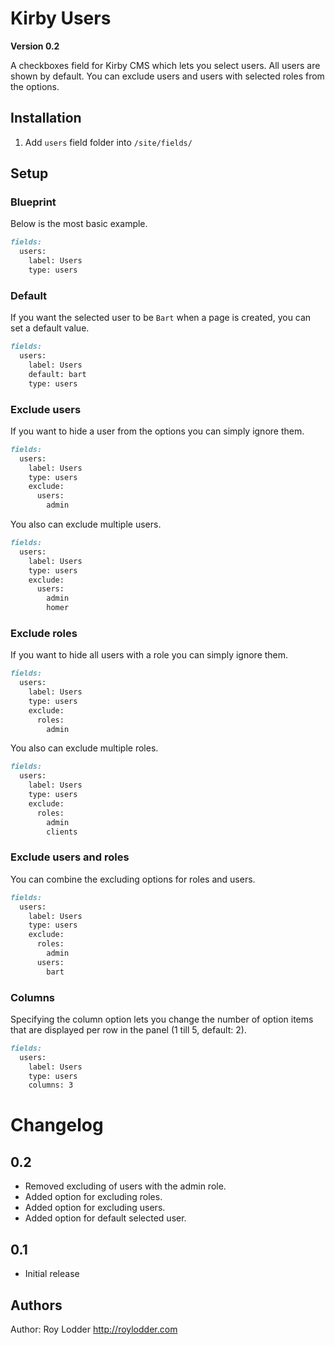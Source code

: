 # Kirby Users

**Version 0.2**

A checkboxes field for Kirby CMS which lets you select users. All users are shown by default. You can exclude users and users with selected roles from the options.

## Installation

1. Add `users` field folder into `/site/fields/`

## Setup

### Blueprint

Below is the most basic example.

```md
fields:
  users:
    label: Users
    type: users
```

### Default

If you want the selected user to be `Bart` when a page is created, you can set a default value.

```md
fields:
  users:
    label: Users
    default: bart
    type: users
```

### Exclude users

If you want to hide a user from the options you can simply ignore them.

```md
fields:
  users:
    label: Users
    type: users
    exclude:
      users:
        admin
```

You also can exclude multiple users.

```md
fields:
  users:
    label: Users
    type: users
    exclude:
      users:
        admin
        homer
```

### Exclude roles

If you want to hide all users with a role you can simply ignore them.

```md
fields:
  users:
    label: Users
    type: users
    exclude:
      roles:
        admin
```

You also can exclude multiple roles.

```md
fields:
  users:
    label: Users
    type: users
    exclude:
      roles:
        admin
        clients
```

### Exclude users and roles

You can combine the excluding options for roles and users.

```md
fields:
  users:
    label: Users
    type: users
    exclude:
      roles:
        admin
      users:
        bart
```

### Columns

Specifying the column option lets you change the number of option items that are displayed per row in the panel (1 till 5, default: 2).

```md
fields:
  users:
    label: Users
    type: users
    columns: 3
```

# Changelog

## 0.2

- Removed excluding of users with the admin role.
- Added option for excluding roles.
- Added option for excluding users.
- Added option for default selected user.

## 0.1

- Initial release

## Authors

Author: Roy Lodder <http://roylodder.com>
